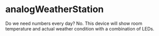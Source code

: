 # analogWeatherStation
Do we need numbers every day? No. This device will show room temperature  and actual weather condition with a combination of LEDs.
